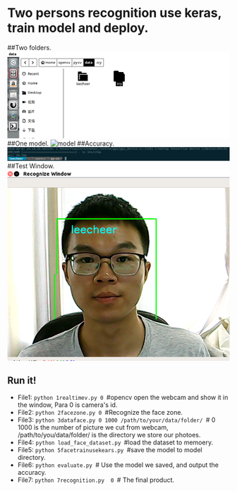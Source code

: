 Two persons recognition use keras, train model and deploy.
==========================================================
##Two folders.
![dataset](2.png)
##One model.
![model](3,png)
##Accuracy.
![screenshot](1.png)
##Test Window.
![upload](kerastest.png)


Run it!
-------
* File1: `python 1realtimev.py 0 `#opencv open the webcam and show it in the window, Para 0 is camera's id.
* File2: `python 2facezone.py 0 `#Recognize the face zone.
* File3: `python 3dataface.py 0 1000 /path/to/your/data/folder/ `# 0 1000 is the number of picture we cut from webcam, /path/to/you/data/folder/ is the directory we store our photoes.
* File4: `python load_face_dataset.py `#load the dataset to memoery.
* File5: `python 5facetrainusekears.py `#save the model to model directory.
* File6: `python evaluate.py `# Use the model we saved, and output the accuracy.
* File7: `python 7recognition.py  0 `# The final product.
